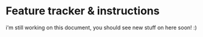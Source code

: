 # Feature tracker & instructions
i'm still working on this document, you should see new stuff on here soon! :)

